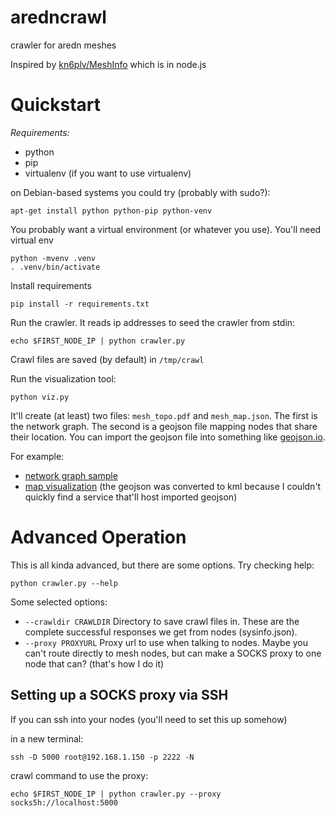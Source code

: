 # aredncrawl
crawler for aredn meshes

Inspired by [kn6plv/MeshInfo](https://github.com/kn6plv/MeshInfo) which is in
node.js

# Quickstart

*Requirements:*

* python
* pip
* virtualenv (if you want to use virtualenv)

on Debian-based systems you could try (probably with sudo?):

```
apt-get install python python-pip python-venv
```

You probably want a virtual environment (or whatever you use). You'll need virtual env

```
python -mvenv .venv
. .venv/bin/activate
```

Install requirements

```
pip install -r requirements.txt
```

Run the crawler. It reads ip addresses to seed the crawler from stdin:

```
echo $FIRST_NODE_IP | python crawler.py
```

Crawl files are saved (by default) in `/tmp/crawl`

Run the visualization tool:

```
python viz.py
```

It'll create (at least) two files: `mesh_topo.pdf` and `mesh_map.json`. The
first is the network graph. The second is a geojson file mapping nodes that
share their location. You can import the geojson file into something like
[geojson.io](http://geojson.io).

For example:

* [network graph sample](https://drive.google.com/file/d/1Vv7_DbaxTrAeFWTOGYOCA-0MPRsvDM4o/view?usp=sharing)
* [map visualization](https://www.google.com/maps/d/u/0/edit?hl=en&mid=1HVMqIbpGF-_S0uNXjV1F1TclkIVBcXM&ll=40.60170599060227%2C-98.72273750000002&z=5) (the geojson was converted to kml because I couldn't quickly find a service that'll host imported geojson)

# Advanced Operation

This is all kinda advanced, but there are some options. Try checking help:

```
python crawler.py --help
```

Some selected options:

* `--crawldir CRAWLDIR` Directory to save crawl files in. These are the complete successful responses we get from nodes (sysinfo.json).
* `--proxy PROXYURL` Proxy url to use when talking to nodes. Maybe you can't route directly to mesh nodes, but can make a SOCKS proxy to one node that can? (that's how I do it)


## Setting up a SOCKS proxy via SSH

If you can ssh into your nodes (you'll need to set this up somehow)

in a new terminal:

```
ssh -D 5000 root@192.168.1.150 -p 2222 -N
```

crawl command to use the proxy:

```
echo $FIRST_NODE_IP | python crawler.py --proxy socks5h://localhost:5000
```
